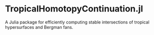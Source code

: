 # TropicalHomotopyContinuation.jl
A Julia package for efficiently computing stable intersections of tropical hypersurfaces and Bergman fans.

